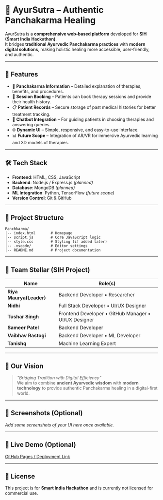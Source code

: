 # 🌿 AyurSutra – Authentic Panchakarma Healing

AyurSutra is a **comprehensive web-based platform** developed for **SIH (Smart India Hackathon)**.  
It bridges **traditional Ayurvedic Panchakarma practices** with **modern digital solutions**, making holistic healing more accessible, user-friendly, and authentic.

---

## 🚀 Features
- 🧘 **Panchakarma Information** – Detailed explanation of therapies, benefits, and procedures.
- 📅 **Session Booking** – Patients can book therapy sessions and provide their health history.
- 📋 **Patient Records** – Secure storage of past medical histories for better treatment tracking.
- 🤖 **Chatbot Integration** – For guiding patients in choosing therapies and answering queries.
- 🌐 **Dynamic UI** – Simple, responsive, and easy-to-use interface.
- 📊 **Future Scope** – Integration of AR/VR for immersive Ayurvedic learning and 3D models of therapies.

---

## 🛠️ Tech Stack
- **Frontend**: HTML, CSS, JavaScript  
- **Backend**: Node.js / Express.js *(planned)*  
- **Database**: MongoDB *(planned)*  
- **ML Integration**: Python, TensorFlow *(future scope)*  
- **Version Control**: Git & GitHub  

---

## 📂 Project Structure
```
Panchkarma/
│-- index.html       # Homepage
│-- script.js        # Core JavaScript logic
│-- style.css        # Styling (if added later)
│-- .vscode/         # Editor settings
│-- README.md        # Project documentation
```

---

## 👥 Team Stellar (SIH Project)

| Name           | Role(s) |
|----------------|---------------------------------------------|
| **Riya Maurya(Leader)**        | Backend Developer • Researcher |
| **Nidhi**       | Full Stack Developer • UI/UX Designer|
| **Tushar Singh** | Frontend Developer • GitHub Manager • UI/UX Designer |
| **Sameer Patel** | Backend Developer |
| **Vaibhav Rastogi** | Backend Developer • ML Developer |
| **Tanishq**     | Machine Learning Expert |

---

## 🌟 Our Vision
> *"Bridging Tradition with Digital Efficiency"*  
We aim to combine **ancient Ayurvedic wisdom** with **modern technology** to provide authentic Panchakarma healing in a digital-first world.

---

## 📸 Screenshots (Optional)
_Add some screenshots of your UI here once available._

---

## 🔗 Live Demo (Optional)
[GitHub Pages / Deployment Link]()

---

## 📝 License
This project is for **Smart India Hackathon** and is currently not licensed for commercial use.
